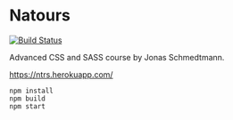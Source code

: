 # Natours

[![Build Status](https://travis-ci.org/mikhailsidorov/Natours.svg?branch=master)](https://travis-ci.org/mikhailsidorov/Natours)

Advanced CSS and SASS course by Jonas Schmedtmann.

https://ntrs.herokuapp.com/

```
npm install
npm build
npm start
```
